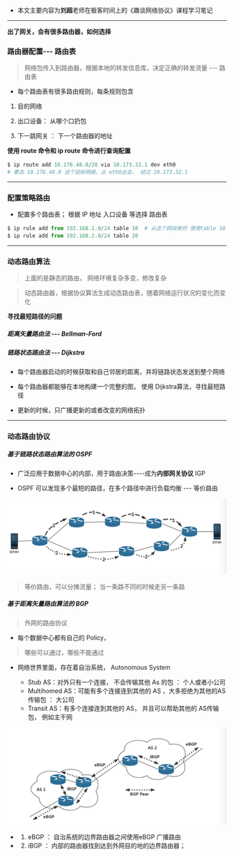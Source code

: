 
* 本文主要内容为**刘超**老师在极客时间上的《趣谈网络协议》课程学习笔记

----

**出了网关，会有很多路由器，如何选择**


### 路由器配置--- 路由表

> 网络包传入到路由器，根据本地的转发信息库，决定正确的转发流量 --- 路由表

* 每个路由表有很多路由规则，每条规则包含

1. 目的网络

2. 出口设备： 从哪个口扔包

3. 下一跳网关 ： 下一个路由器的地址


**使用 route 命令和 ip route 命令进行查询配置**

```python
$ ip route add 10.176.48.0/20 via 10.173.32.1 dev eth0
# 要去 10.176.48.0 这个目标网络，从 eth0出去， 经过 10.173.32.1

```

-----

### 配置策略路由

* 配置多个路由表； 根据 IP 地址 入口设备 等选择 路由表

```python
$ ip rule add from 192.168.1.0/24 table 10  # 从这个网段来的 使用table 10 中的路由表
$ ip rule add from 192.168.2.0/24 table 20

```


----

### 动态路由算法


> 上面的是静态的路由， 网络环境复杂多变，修改复杂

> 动态路由器，根据协议算法生成动态路由表，随着网络运行状况的变化而变化

**寻找最短路径的问题**



#####  距离矢量路由法 ---  Bellman-Ford



#####  链路状态路由法 --- Dijkstra

 * 每个路由器启动的时候获取和自己邻居的距离，并将链路状态发送到整个网络

 * 每个路由器都能够在本地构建一个完整的图， 使用 Dijkstra算法，寻找最短路径

 * 更新的时候，只广播更新的或者改变的网络拓扑




----

### 动态路由协议

##### 基于链路状态路由算法的 OSPF

* 广泛应用于数据中心的内部，用于路由决策----成为**内部网关协议** IGP


* OSPF 可以发现多个最短的路径，在多个路径中进行负载均衡 --- 等价路由

![](https://github.com/LiuChuang0059/large_file/blob/master/pic/3to8r.jpg)


> 等价路由，可以分摊流量； 当一条路不同的时候走另一条路

##### 基于距离矢量路由算法的 BGP

> 外网的路由协议

* 每个数据中心都有自己的 Policy，
> 哪些可以通过，哪些不能通过

* 网络世界里面，存在着自治系统， Autonomous System

	 * Stub AS：对外只有一个连接， 不会传输其他 As 的包 ： 个人或者小公司
	 * Multihomed AS：可能有多个连接连到其他的 AS  ，大多拒绝为其他的AS传输包 ： 大公司
	 * Transit AS：有多个连接连到其他的 AS， 并且可以帮助其他的 AS传输包， 例如主干网



![](https://github.com/LiuChuang0059/large_file/blob/master/pic/1s0xq.jpg)

* 1. eBGP ： 自治系统的边界路由器之间使用eBGP 广播路由

* 2. iBGP ： 内部的路由器找到达到外网目的地的边界路由器；
































